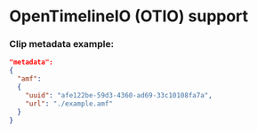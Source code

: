 # OpenTimelineIO (OTIO) support



### Clip metadata example:

```json
"metadata":
{
  "amf":
  {
    "uuid": "afe122be-59d3-4360-ad69-33c10108fa7a", 
    "url": "./example.amf" 
  }
}
```
